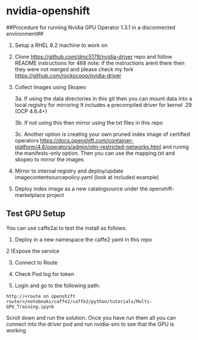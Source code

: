 # nvidia-openshift


##Procedure for running Nvidia GPU Operator 1.3.1 in a disconnected environment##

1. Setup a RHEL 8.2 machine to work on

2. Clone https://github.com/dmc5179/nvidia-driver repo and follow README instructions for 468
   note: if the instructions arent there then they were not merged and please check my fork https://github.com/rockocoop/nvidia-driver
3. Collect Images using Skopeo

   3a. If using the data directories in this git then you can mount data into a local registry for mirroring
    It includes a precompiled driver for kernel .29 (OCP 4.6.4+)

   3b. If not using this then mirror using the txt files in this repo

   3c. Another option is creating your own pruned index image of certified operators https://docs.openshift.com/container-platform/4.6/operators/admin/olm-restricted-networks.html and runnig the manifests-only option.  Then you can use the mapping.txt and skopeo to mirror the images

4. Mirror to internal registry and deploy/update imagecontentsourcepolicy.yaml (look at included example)

5. Deploy index image as a new catalogsource under the openshift-marketplace project


## Test GPU Setup ##
You can use caffe2ai to test the install as follows:

1) Deploy in a new namespace the caffe2 yaml in this repo

2 )Expose the service 

3) Connect to Route

4) Check Pod log for token


5) Login and go to the following path:

```
http://<route on openshift router>/notebooks/caffe2/caffe2/python/tutorials/Multi-GPU_Training.ipynb
```

Scroll down and run the solution.  Once you have run them all you can connect into the driver pod and run nvidia-smi to see that
the GPU is working

 


 
